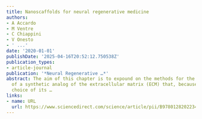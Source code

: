 ```yaml
---
title: Nanoscaffolds for neural regenerative medicine
authors:
- A Accardo
- M Ventre
- C Chiappini
- V Onesto
- ' ...'
date: '2020-01-01'
publishDate: '2025-04-16T20:52:12.750538Z'
publication_types:
- article-journal
publication: '*Neural Regenerative …*'
abstract: The aim of this chapter is to expound on the methods for the development
  of a synthetic analog of the extracellular matrix (ECM) that, because of a careful
  choice of its …
links:
- name: URL
  url: https://www.sciencedirect.com/science/article/pii/B9780128202234000036
---
```

